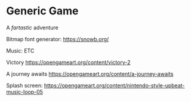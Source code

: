 
# Generic Game

A *fartastic* adventure

Bitmap font generator:
https://snowb.org/

Music: ETC

Victory
https://opengameart.org/content/victory-2

A journey awaits
https://opengameart.org/content/a-journey-awaits

Splash screen:
https://opengameart.org/content/nintendo-style-upbeat-music-loop-05
